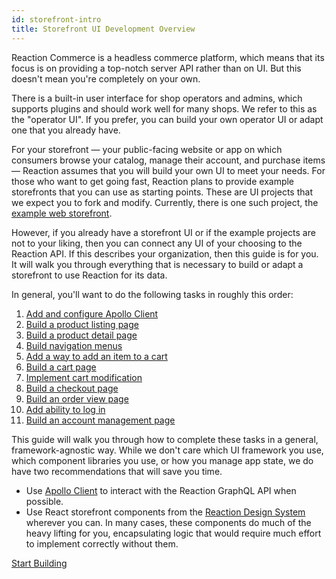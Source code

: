 ```yaml
---
id: storefront-intro
title: Storefront UI Development Overview
---
```


Reaction Commerce is a headless commerce platform, which means that its focus is on providing a top-notch server API rather than on UI. But this doesn't mean you're completely on your own.

There is a built-in user interface for shop operators and admins, which supports plugins and should work well for many shops. We refer to this as the "operator UI". If you prefer, you can build your own operator UI or adapt one that you already have.

For your storefront — your public-facing website or app on which consumers browse your catalog, manage their account, and purchase items — Reaction assumes that you will build your own UI to meet your needs. For those who want to get going fast, Reaction plans to provide example storefronts that you can use as starting points. These are UI projects that we expect you to fork and modify. Currently, there is one such project, the [example web storefront](https://github.com/reactioncommerce/reaction-next-starterkit).

However, if you already have a storefront UI or if the example projects are not to your liking, then you can connect any UI of your choosing to the Reaction API. If this describes your organization, then this guide is for you. It will walk you through everything that is necessary to build or adapt a storefront to use Reaction for its data.

In general, you'll want to do the following tasks in roughly this order:

1. [Add and configure Apollo Client](./storefront-apollo-client.md)
2. [Build a product listing page](./storefront-product-listing-page.md)
3. [Build a product detail page](./storefront-product-detail-page.md)
4. [Build navigation menus](./storefront-nav-menus.md)
5. [Add a way to add an item to a cart](./storefront-add-to-cart.md)
6. [Build a cart page](./storefront-cart-page.md)
7. [Implement cart modification](./storefront-cart-modification.md)
8. [Build a checkout page](./storefront-checkout-page.md)
9. [Build an order view page](./storefront-order-view-page.md)
10. [Add ability to log in](./storefront-login.md)
11. [Build an account management page](./storefront-account-management.md)

This guide will walk you through how to complete these tasks in a general, framework-agnostic way. While we don't care which UI framework you use, which component libraries you use, or how you manage app state, we do have two recommendations that will save you time.
- Use [Apollo Client](https://www.apollographql.com/docs/react/) to interact with the Reaction GraphQL API when possible.
- Use React storefront components from the [Reaction Design System](https://designsystem.reactioncommerce.com) wherever you can. In many cases, these components do much of the heavy lifting for you, encapsulating logic that would require much effort to implement correctly without them.

[Start Building](./storefront-apollo-client.md)
